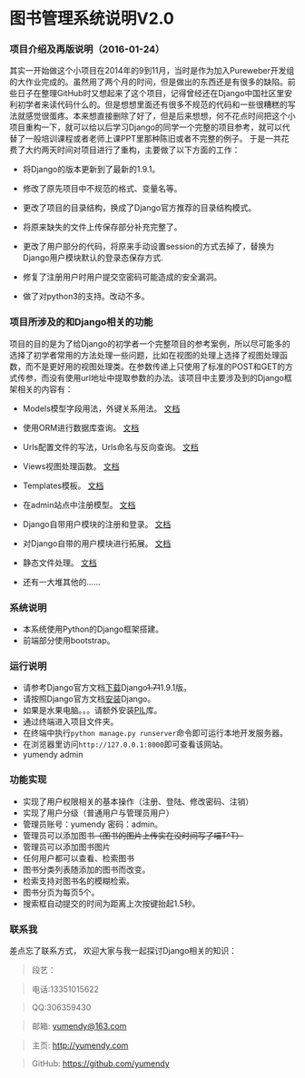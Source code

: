 # 图书管理系统说明V2.0


### 项目介绍及再版说明（2016-01-24）

 其实一开始做这个小项目在2014年的9到11月，当时是作为加入Pureweber开发组的大作业完成的。虽然用了两个月的时间，但是做出的东西还是有很多的缺陷。前些日子在整理GitHub时又想起来了这个项目，记得曾经还在Django中国社区里安利初学者来读代码什么的。但是想想里面还有很多不规范的代码和一些很糟糕的写法就感觉很蛋疼。本来想直接删除了好了，但是后来想想，何不花点时间把这个小项目重构一下，就可以给以后学习Django的同学一个完整的项目参考，就可以代替了一般培训课程或者老师上课PPT里那种陈旧或者不完整的例子。
于是一共花费了大约两天时间对项目进行了重构，主要做了以下方面的工作：

* 将Django的版本更新到了最新的1.9.1。

* 修改了原先项目中不规范的格式、变量名等。

* 更改了项目的目录结构，换成了Django官方推荐的目录结构模式。

* 将原来缺失的文件上传保存部分补充完整了。

* 更改了用户部分的代码，将原来手动设置session的方式去掉了，替换为Django用户模块默认的登录态保存方式.

* 修复了注册用户时用户提交空密码可能造成的安全漏洞。

* 做了对python3的支持。改动不多。


### 项目所涉及的和Django相关的功能

项目的目的是为了给Django的初学者一个完整项目的参考案例，所以尽可能多的选择了初学者常用的方法处理一些问题，比如在视图的处理上选择了视图处理函数，而不是更好用的视图处理类。在参数传递上只使用了标准的POST和GET的方式传参，而没有使用url地址中提取参数的办法。该项目中主要涉及到的Django框架相关的内容有：

* Models模型字段用法，外键关系用法。 [文档](https://docs.djangoproject.com/en/1.9/topics/db/models/)

* 使用ORM进行数据库查询。 [文档](https://docs.djangoproject.com/en/1.9/topics/db/queries/)

* Urls配置文件的写法，Urls命名与反向查询。 [文档](https://docs.djangoproject.com/en/1.9/topics/http/urls/)

* Views视图处理函数。 [文档](https://docs.djangoproject.com/en/1.9/topics/http/views/)

* Templates模板。 [文档](https://docs.djangoproject.com/en/1.9/ref/templates/language/)

* 在admin站点中注册模型。 [文档](https://docs.djangoproject.com/en/1.9/ref/contrib/admin/)

* Django自带用户模块的注册和登录。 [文档](https://docs.djangoproject.com/en/1.9/topics/auth/default/)

* 对Django自带的用户模块进行拓展。 [文档](https://docs.djangoproject.com/en/1.9/topics/auth/customizing/)

* 静态文件处理。 [文档](https://docs.djangoproject.com/en/1.9/ref/contrib/staticfiles/)

* 还有一大堆其他的……


### 系统说明

* 本系统使用Python的Django框架搭建。
* 前端部分使用bootstrap。


### 运行说明

* 请参考Django官方文档[下载](https://www.djangoproject.com/download/)Django<del>1.71</del>1.9.1版。
* 请按照Django官方文档[安装](https://docs.djangoproject.com/en/1.9/intro/install/)Django。
* 如果是水果电脑。。。请额外安装[PIL](http://www.pythonware.com/products/pil/)库。
* 通过终端进入项目文件夹。
* 在终端中执行`python manage.py runserver`命令即可运行本地开发服务器。
* 在浏览器里访问`http://127.0.0.1:8000`即可查看该网站。
* yumendy admin


### 功能实现

* 实现了用户权限相关的基本操作（注册、登陆、修改密码、注销）
* 实现了用户分级（普通用户与管理员用户）
* 管理员账号：yumendy 密码：admin。
* 管理员可以添加图书<del>（图书的图片上传实在没时间写了喵T^T）</del>
* 管理员可以添加图书图片
* 任何用户都可以查看、检索图书
* 图书分类列表随添加的图书而改变。
* 检索支持对图书名的模糊检索。
* 图书分页为每页5个。
* 搜索框自动提交的时间为距离上次按键抬起1.5秒。


### 联系我

差点忘了联系方式， 欢迎大家与我一起探讨Django相关的知识：

> 段艺：

> 电话:13351015622

> QQ:306359430

> 邮箱: yumendy@163.com

> 主页: http://yumendy.com

> GitHub: https://github.com/yumendy
